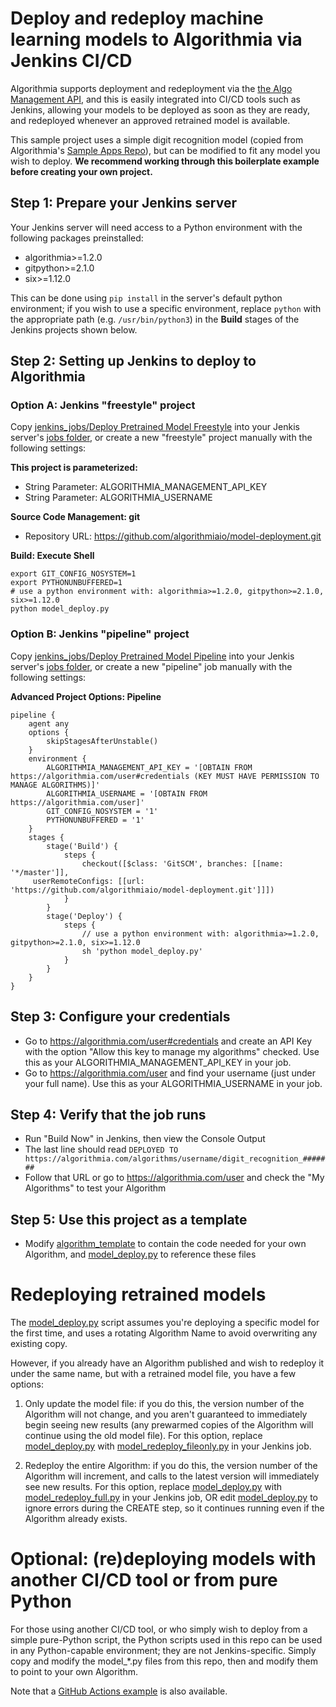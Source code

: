 # Deploy and redeploy machine learning models to Algorithmia via Jenkins CI/CD

Algorithmia supports deployment and redeployment via the [the Algo Management API](https://algorithmia.com/developers/algorithm-development/algorithm-management-api), and this is easily integrated into CI/CD tools such as Jenkins, allowing your models to be deployed as soon as they are ready, and redeployed whenever an approved retrained model is available.

This sample project uses a simple digit recognition model (copied from Algorithmia's [Sample Apps Repo](https://github.com/algorithmiaio/sample-apps/tree/master/algo-dev-demo/digit_recognition)), but can be modified to fit any model you wish to deploy. **We recommend working through this boilerplate example before creating your own project.**

## Step 1: Prepare your Jenkins server

Your Jenkins server will need access to a Python environment with the following packages preinstalled:
* algorithmia>=1.2.0
* gitpython>=2.1.0
* six>=1.12.0

This can be done using `pip install` in the server's default python environment; if you wish to use a specific environment, replace `python` with the appropriate path (e.g. `/usr/bin/python3`) in the **Build** stages of the Jenkins projects shown below. 

## Step 2: Setting up Jenkins to deploy to Algorithmia

### Option A: Jenkins "freestyle" project

Copy [jenkins_jobs/Deploy Pretrained Model Freestyle](jenkins_jobs) into your Jenkis server's [jobs folder](https://wiki.jenkins.io/display/JENKINS/Administering+Jenkins), or create a new "freestyle" project manually with the following settings:

**This project is parameterized:**
* String Parameter: ALGORITHMIA_MANAGEMENT_API_KEY
* String Parameter: ALGORITHMIA_USERNAME

**Source Code Management: git**
* Repository URL: https://github.com/algorithmiaio/model-deployment.git

**Build: Execute Shell**
```
export GIT_CONFIG_NOSYSTEM=1
export PYTHONUNBUFFERED=1
# use a python environment with: algorithmia>=1.2.0, gitpython>=2.1.0, six>=1.12.0
python model_deploy.py
```

### Option B: Jenkins "pipeline" project

Copy [jenkins_jobs/Deploy Pretrained Model Pipeline](jenkins_jobs) into your Jenkis server's [jobs folder](https://wiki.jenkins.io/display/JENKINS/Administering+Jenkins), or create a new "pipeline" job manually with the following settings:

**Advanced Project Options: Pipeline**
```
pipeline {
    agent any
    options {
        skipStagesAfterUnstable()
    }
    environment {
        ALGORITHMIA_MANAGEMENT_API_KEY = '[OBTAIN FROM https://algorithmia.com/user#credentials (KEY MUST HAVE PERMISSION TO MANAGE ALGORITHMS)]'
        ALGORITHMIA_USERNAME = '[OBTAIN FROM https://algorithmia.com/user]'
        GIT_CONFIG_NOSYSTEM = '1'
        PYTHONUNBUFFERED = '1'
    }
    stages {
        stage('Build') {
            steps {
                checkout([$class: 'GitSCM', branches: [[name: '*/master']],
     userRemoteConfigs: [[url: 'https://github.com/algorithmiaio/model-deployment.git']]])
            }
        }
        stage('Deploy') {
            steps {
                // use a python environment with: algorithmia>=1.2.0, gitpython>=2.1.0, six>=1.12.0
                sh 'python model_deploy.py'
            }
        }
    }
}
```

## Step 3: Configure your credentials

* Go to https://algorithmia.com/user#credentials and create an API Key with the option "Allow this key to manage my algorithms" checked. Use this as your ALGORITHMIA_MANAGEMENT_API_KEY in your job.
* Go to https://algorithmia.com/user and find your username (just under your full name). Use this as your ALGORITHMIA_USERNAME in your job.

## Step 4: Verify that the job runs

* Run "Build Now" in Jenkins, then view the Console Output
* The last line should read `DEPLOYED TO https://algorithmia.com/algorithms/username/digit_recognition_#######`
* Follow that URL or go to https://algorithmia.com/user and check the "My Algorithms" to test your Algorithm

## Step 5: Use this project as a template

* Modify [algorithm_template](algorithm_template) to contain the code needed for your own Algorithm, and [model_deploy.py](model_deploy.py) to reference these files

# Redeploying retrained models

The [model_deploy.py](model_deploy.py) script assumes you're deploying a specific model for the first time, and uses a rotating Algorithm Name to avoid overwriting any existing copy.

However, if you already have an Algorithm published and wish to redeploy it under the same name, but with a retrained model file, you have a few options:

1. Only update the model file: if you do this, the version number of the Algorithm will not change, and you aren't guaranteed to immediately begin seeing new results (any prewarmed copies of the Algorithm will continue using the old model file). For this option, replace [model_deploy.py](model_deploy.py) with [model_redeploy_fileonly.py](model_redeploy_fileonly.py) in your Jenkins job.

2. Redeploy the entire Algorithm: if you do this, the version number of the Algorithm will increment, and calls to the latest version will immediately see new results. For this option, replace [model_deploy.py](model_deploy.py) with [model_redeploy_full.py](model_redeploy_full.py) in your Jenkins job, OR edit [model_deploy.py](model_deploy.py) to ignore errors during the CREATE step, so it continues running even if the Algorithm already exists.

# Optional: (re)deploying models with another CI/CD tool or from pure Python

For those using another CI/CD tool, or who simply wish to deploy from a simple pure-Python script, the Python scripts used in this repo can be used in any Python-capable environment; they are not Jenkins-specific. Simply copy and modify the model_*.py files from this repo, then and modify them to point to your own Algorithm.

Note that a [GitHub Actions example](../githubactions_deploy_algorithmia) is also available.

